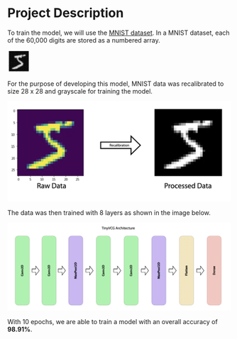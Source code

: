 <h1>Project Description</h1>

To train the model, we will use the [MNIST dataset](https://www.tensorflow.org/datasets/catalog/mnist).
In a MNIST dataset, each of the 60,000 digits are stored as a numbered array.

<img src='/images/mnist_array.png' width='50' height='50'>

For the purpose of developing this model, MNIST data was recalibrated to size 28 x 28 and grayscale for training the model.

![MNIST Data Recalibration](/images/mnist_recalibration.png)

The data was then trained with 8 layers as shown in the image below.

![MNIST Model Structure](/images/mnist_architecture.png)

With 10 epochs, we are able to train a model with an overall accuracy of **98.91%**.
